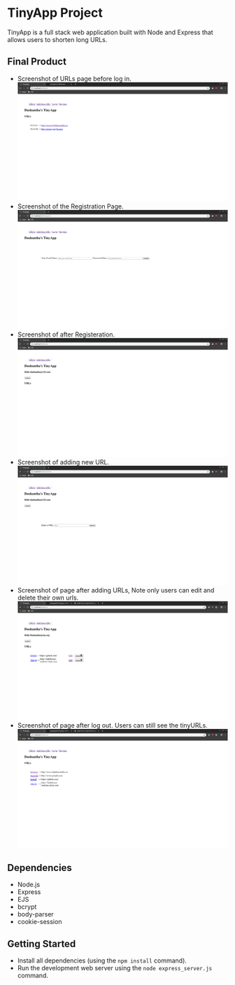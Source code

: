# TinyApp Project

TinyApp is a full stack web application built with Node and Express that allows users to shorten long URLs.

## Final Product
- Screenshot of URLs page before log in.
!["Screenshot of URLs page before log in."](https://github.com/SanjayaE/TinyApp/blob/master/docs/before%20login.png?raw=true)
- Screenshot of the Registration Page.
!["Screenshot of the Registration Page."](https://github.com/SanjayaE/TinyApp/blob/master/docs/registration%20page.png?raw=true)
- Screenshot of after Registeration.
!["Screenshot of after Registeration."](https://github.com/SanjayaE/TinyApp/blob/master/docs/after%20registration.png?raw=true)
- Screenshot of adding new URL.
!["Screenshot of adding new URL."](https://github.com/SanjayaE/TinyApp/blob/master/docs/adding%20new%20url.png?raw=true)
- Screenshot of page after adding URLs, Note only users can edit and delete their own urls.
!["Screenshot of page after adding URLs, Note only users can edit and delete their own urls."](https://github.com/SanjayaE/TinyApp/blob/master/docs/user%20page%20update.png?raw=true)
- Screenshot of page after log out. Users can still see the tinyURLs.
!["Screenshot of page after log out. Users can still see the tinyURLs."](https://github.com/SanjayaE/TinyApp/blob/master/docs/update%20url%20page.png?raw=true)


## Dependencies

- Node.js
- Express
- EJS
- bcrypt
- body-parser
- cookie-session

## Getting Started

- Install all dependencies (using the `npm install` command).
- Run the development web server using the `node express_server.js` command.
